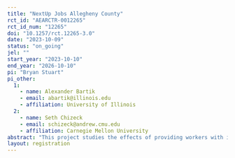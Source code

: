 ```yaml
---
title: "NextUp Jobs Allegheny County"
rct_id: "AEARCTR-0012265"
rct_id_num: "12265"
doi: "10.1257/rct.12265-3.0"
date: "2023-10-09"
status: "on_going"
jel: ""
start_year: "2023-10-10"
end_year: "2026-10-10"
pi: "Bryan Stuart"
pi_other:
  1:
    - name: Alexander Bartik
    - email: abartik@illinois.edu
    - affiliation: University of Illinois
  2:
    - name: Seth Chizeck
    - email: schizeck@andrew.cmu.edu
    - affiliation: Carnegie Mellon University
abstract: "This project studies the effects of providing workers with information on relatively attractive occupations conditional on their past labor market experience, education, and preferences, as well as job search nudges. "
layout: registration
---
```



